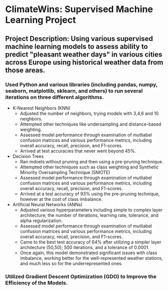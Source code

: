 # ClimateWins: Supervised Machine Learning Project
## Project Description: Using various supervised machine learning models to assess ability to predict "pleasant weather days" in various cities across Europe using historical weather data from those areas.
### Used Python and various libraries (including pandas, numpy, seaborn, matplotlib, sklearn, and others) to run several iterations on three different algorithms.
- K-Nearest Neighbors (KNN)
  - Adjusted the number of neighbors, trying models with 3,4,6 and 10 neighbors.
  - Attempted other techniques like undersampling and distance-based weighting.
  - Assessed model performance through examination of mutliabel confusion matrices and various performance metrics, including overall accuracy, recall, precision, and F1-scores.
  - Arrived at test accuracies that never went beyond 45%. 
- Decision Trees
  - Ran mdoels without pruning and then using a pre-pruning technique.
  - Attempted other techniques such as class weighting and Synthetic Minority Oversampling Technique (SMOTE)
  - Assessed model performance through examination of mutliabel confusion matrices and various performance metrics, including overall accuracy, recall, precision, and F1-scores.
  - Arrived at a test accuracy of 93% using the pre-pruning technique, however at the cost of class imbalance. 
- Artificial Neural Networks (ANNs)
  - Adjusted various hyperparameters including simple to complex layer architecture; the number of iterations, learning rate, tolerance, and alpha regularization.
  - Assessed model performance through examination of mutliabel confusion matrices and various performance metrics, including overall accuracy, recall, precision, and F1-scores.
  - Came to the best test accuracy of 64% after utilizing a simpler layer architecture (50,50); 500 iterations, and a tolerance of 0.0001.
  - Once again, this model demonstrated significant issues with class imbalance, working better for the well-represented weather stations, and much less so for the underrepresented ones.
### Utilized Gradient Descent Optimization (GDO) to Improve the Efficiency of the Models. 

